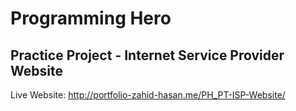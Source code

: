 # Programming Hero
## **Practice Project** - Internet Service Provider Website
Live Website:
http://portfolio-zahid-hasan.me/PH_PT-ISP-Website/
